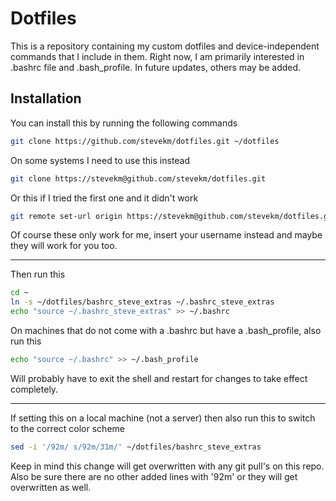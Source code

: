 Dotfiles
========
This is a repository containing my custom dotfiles and device-independent commands that I include in them. 
Right now, I am primarily interested in .bashrc file and .bash_profile. In future updates, others may be added. 

Installation
------------

You can install this by running the following commands

``` bash
git clone https://github.com/stevekm/dotfiles.git ~/dotfiles
```

On some systems I need to use this instead

```bash
git clone https://stevekm@github.com/stevekm/dotfiles.git
```
Or this if I tried the first one and it didn't work
```bash
git remote set-url origin https://stevekm@github.com/stevekm/dotfiles.git
```
Of course these only work for me, insert your username instead and maybe they will work for you too. 

------------

Then run this
```bash
cd ~
ln -s ~/dotfiles/bashrc_steve_extras ~/.bashrc_steve_extras
echo "source ~/.bashrc_steve_extras" >> ~/.bashrc
```

On machines that do not come with a .bashrc but have a .bash_profile, also run this
```bash
echo "source ~/.bashrc" >> ~/.bash_profile
```

Will probably have to exit the shell and restart for changes to take effect completely.

-------

If setting this on a local machine (not a server) then also run this to switch to the correct color scheme

```bash
sed -i '/92m/ s/92m/31m/' ~/dotfiles/bashrc_steve_extras
```

Keep in mind this change will get overwritten with any git pull's on this repo. Also be sure there are no other added lines with '92m' or they will get overwritten as well.
